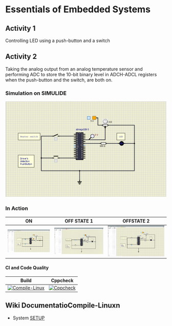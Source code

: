 # Essentials of Embedded Systems

## Activity 1 

Controlling LED using a push-button and a switch


## Activity 2

Taking the analog output from an analog temperature sensor and performing ADC to store the 10-bit binary level in ADCH-ADCL registers when the push-button and the switch, are both on.

### Simulation on SIMULIDE

![SIMULATION](https://github.com/VivekAshar/256188_EmbeddedSystems/blob/main/simulation/Activity%202/ACT%202%20SIMULATION.PNG)

### In Action

|ON|OFF STATE 1|OFFSTATE 2|
|:--:|:--:|:--:|
|![ON](https://github.com/VivekAshar/256188_EmbeddedSystems/blob/main/simulation/Activity%202/ACT%202%20ON%20STATE.PNG)|![OFF STATE 1](https://github.com/VivekAshar/256188_EmbeddedSystems/blob/main/simulation/Activity%202/ACT%202%20OFF%20STATE%201.PNG)|![OFF STATE 2](https://github.com/VivekAshar/256188_EmbeddedSystems/blob/main/simulation/Activity%202/ACT%202%20OFF%20STATE%202.PNG)|

#### CI and Code Quality

|Build|Cppcheck|
|:--:|:--:|
|[![Compile-Linux](https://github.com/VivekAshar/256188_EmbeddedSystems/actions/workflows/compile.yml/badge.svg)](https://github.com/VivekAshar/256188_EmbeddedSystems/actions/workflows/compile.yml)|[![Cppcheck](https://github.com/VivekAshar/256188_EmbeddedSystems/actions/workflows/CodeQuality.yml/badge.svg)](https://github.com/VivekAshar/256188_EmbeddedSystems/actions/workflows/CodeQuality.yml)|

## Wiki DocumentatioCompile-Linuxn
* System [SETUP](https://github.com/VivekAshar/256188_EmbeddedSystems/wiki)
